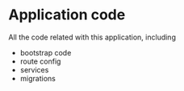 # Application code

All the code related with this application, including

- bootstrap code
- route config
- services
- migrations
